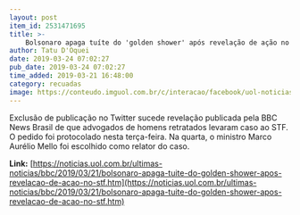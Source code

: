 ```yaml
---
layout: post
item_id: 2531471695
title: >-
    Bolsonaro apaga tuíte do 'golden shower' após revelação de ação no STF
author: Tatu D'Oquei
date: 2019-03-24 07:02:27
pub_date: 2019-03-24 07:02:27
time_added: 2019-03-21 16:48:00
category: recuadas
image: https://conteudo.imguol.com.br/c/interacao/facebook/uol-noticias-600px.jpg
---
```


Exclusão de publicação no Twitter sucede revelação publicada pela BBC News Brasil de que advogados de homens retratados levaram caso ao STF. O pedido foi protocolado nesta terça-feira. Na quarta, o ministro Marco Aurélio Mello foi escolhido como relator do caso.

**Link:** [https://noticias.uol.com.br/ultimas-noticias/bbc/2019/03/21/bolsonaro-apaga-tuite-do-golden-shower-apos-revelacao-de-acao-no-stf.htm](https://noticias.uol.com.br/ultimas-noticias/bbc/2019/03/21/bolsonaro-apaga-tuite-do-golden-shower-apos-revelacao-de-acao-no-stf.htm)


